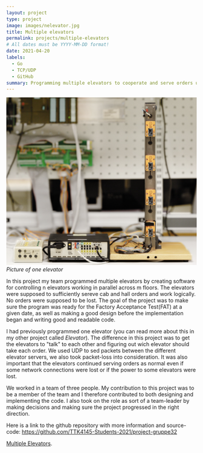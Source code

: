 ```yaml
---
layout: project
type: project
image: images/nelevator.jpg
title: Multiple elevators
permalink: projects/multiple-elevators
# All dates must be YYYY-MM-DD format!
date: 2021-04-20
labels:
  - Go
  - TCP/UDP
  - GitHub
summary: Programming multiple elevators to cooperate and serve orders using network.
---
```


<img class="ui medium right floated rounded image" src="../images/welevator.png"> *Picture of one elevator*

In this project my team programmed multiple elevators by creating software for controlling n elevators working in parallel across m floors. The elevators were supposed to sufficiently sereve cab and hall orders and work logically. No orders were supposed to be lost. The goal of the project was to make sure the program was ready for the Factory Acceptance Test(FAT) at a given date, as well as making a good design before the implementation began and writing good and readable code.

I had previously programmed one elevator (you can read more about this in my other project called *Elevator*). The difference in this project was to get the elevators to "talk" to each other and figuring out wich elevator should take each order. We used UDP to sed packets between the different elevator servers, we also took packet-loss into consideration. It was also important that the elevators continued serving orders as normal even if some network connections were lost or if the power to some elevators were lost.

We worked in a team of three people. My contribution to this project was to be a member of the team and I therefore contributed to both designing and implementing the code. I also took on the role as sort of a team-leader by making decisions and making sure the project progressed in the right direction.

Here is a link to the github repository with more information and source-code: https://github.com/TTK4145-Students-2021/project-gruppe32

[Multiple Elevators](https://github.com/TTK4145-Students-2021/project-gruppe32).
